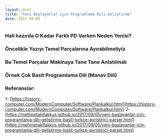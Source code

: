 ```yaml
---
layout: post
title: "Yeni Başlayanlar için Programlama Dili Geliştirme"
date: 2017-09-05
---
```


### Hali hazırda O Kadar Farklı PD Varken Neden Yenisi?



### Öncelikle Yazıyı Temel Parçalarına Ayırabilmeliyiz

### Bu Temel Parçalar Makinaya Tane Tane Anlatılmalı

### Örnek Çok Basit Programlama Dili (Manav Dili)

### Referanslar:
1- [https://history-computer.com/ModernComputer/Software/Plankalkul.html](https://history-computer.com/ModernComputer/Software/Plankalkul.html)
2- [https://mehmetakifakkus.github.io/2017/09/05/yeni-baslayanlar-icin-programlama-dili-gelistirme-basit-turkce-ayristirici-parser.html](https://mehmetakifakkus.github.io/2017/09/05/yeni-baslayanlar-icin-programlama-dili-gelistirme-basit-turkce-ayristirici-parser.html)




